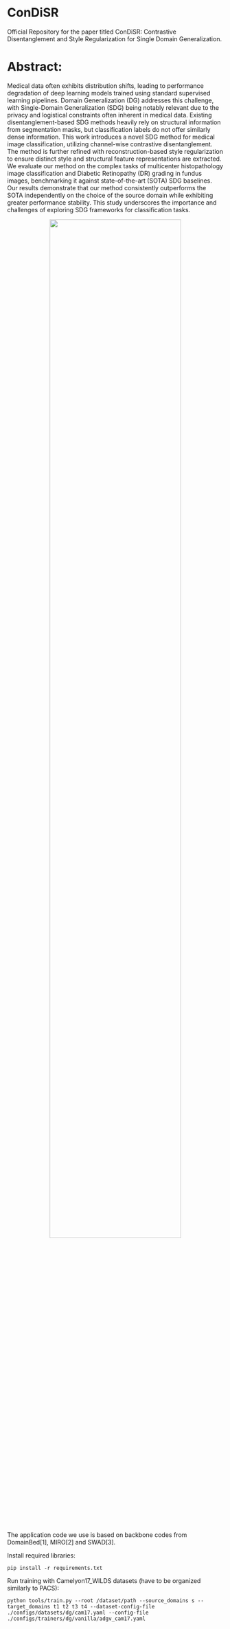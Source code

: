 # ConDiSR
Official Repository for the paper titled ConDiSR: Contrastive Disentanglement and Style Regularization for Single Domain Generalization.
# Abstract:
Medical data often exhibits distribution shifts, leading to performance degradation of deep learning models trained using standard supervised learning pipelines. Domain Generalization (DG) addresses this challenge, with Single-Domain Generalization (SDG) being notably relevant due to the privacy and logistical constraints often inherent in medical data. Existing disentanglement-based SDG methods heavily rely on structural information from segmentation masks, but classification labels do not offer similarly dense information. This work introduces a novel SDG method for medical image classification, utilizing channel-wise contrastive disentanglement. The method is further refined with reconstruction-based style regularization to ensure distinct style and structural feature representations are extracted. We evaluate our method on the complex tasks of multicenter histopathology image classification and Diabetic Retinopathy (DR) grading in fundus images, benchmarking it against state-of-the-art (SOTA) SDG baselines. Our results demonstrate that our method consistently outperforms the SOTA independently on the choice of the source domain while exhibiting greater performance stability. This study underscores the importance and challenges of exploring SDG frameworks for classification tasks.

<p align="center">
    <img src="./figures/wacv_model_fig_v3.png" width="78%" />
</p>

The application code we use is based on backbone codes from DomainBed[1], MIRO[2] and SWAD[3].

Install required libraries:
```
pip install -r requirements.txt
```

Run training with Camelyon17_WILDS datasets (have to be organized similarly to PACS):
```
python tools/train.py --root /dataset/path --source_domains s --target_domains t1 t2 t3 t4 --dataset-config-file ./configs/datasets/dg/cam17.yaml --config-file ./configs/trainers/dg/vanilla/adgv_cam17.yaml
```
